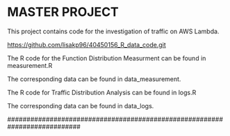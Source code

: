 # MASTER PROJECT

This project contains code for the investigation of traffic on AWS Lambda.

https://github.com/lisakp96/40450156_R_data_code.git

The R code for the Function Distribution Measurment can be found in measurement.R

The corresponding data can be found in data_measurement.

The R code for Traffic Distribution Analysis can be found in logs.R

The corresponding data can be found in data_logs.


###########################################################################


